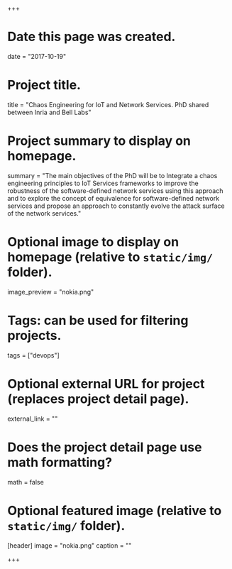 +++
# Date this page was created.
date = "2017-10-19"

# Project title.
title = "Chaos Engineering for IoT and Network Services. PhD shared between Inria and Bell Labs"

# Project summary to display on homepage.
summary = "The main objectives of the PhD will be to Integrate a chaos engineering principles to IoT Services frameworks to improve the robustness of the software-defined network services using this approach and to explore the concept of equivalence for software-defined network services and propose an approach to constantly evolve the attack surface of the network services."

# Optional image to display on homepage (relative to `static/img/` folder).
image_preview = "nokia.png"

# Tags: can be used for filtering projects.
tags = ["devops"]

# Optional external URL for project (replaces project detail page).
external_link = ""

# Does the project detail page use math formatting?
math = false

# Optional featured image (relative to `static/img/` folder).
[header]
image = "nokia.png"
caption = "" 

+++


